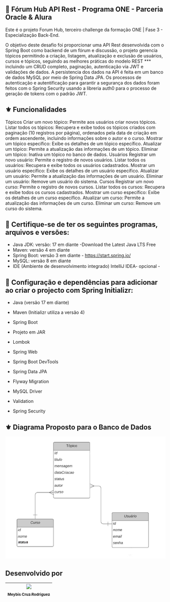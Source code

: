🎀 Fórum Hub API Rest - Programa ONE - Parceria Oracle & Alura
------------------------------------------------------------
Este é o projeto Forum Hub, terceiro challenge da formação ONE | Fase 3 - Especialização Back-End.

O objetivo deste desafio foi proporcionar uma API Rest desenvolvida com o Spring Boot como backend de um fórum e discussão, o  projeto gerencia tópicos permitindo a criação, listagem, atualização e exclusão de usuários, cursos e tópicos, seguindo as melhores práticas do modelo REST *** incluindo um CRUD completo, paginação, autenticação via JWT e validações de dados.
A persistencia dos dados na API é feita em um banco de dados MySQL por meio de Spring Data JPA.
Os processos de autenticação e autentificação para garantir a segurança dos dados foram feitos com o Spring Security usando a libreria auth0 para o processo de geração de tokens com o padrão JWT.

⚜️ Funcionalidades
------------------------------------------------------------
Tópicos
Criar um novo tópico: Permite aos usuários criar novos tópicos.
Listar todos os tópicos: Recupera e exibe todos os tópicos criados com paginação (10 registros por página), ordenados pela data de criação em ordem ascendente, incluindo informações sobre o autor e o curso.
Mostrar um tópico específico: Exibe os detalhes de um tópico específico.
Atualizar um tópico: Permite a atualização das informações de um tópico.
Eliminar um tópico: Inativa um tópico no banco de dados.
Usuários
Registrar um novo usuário: Permite o registro de novos usuários.
Listar todos os usuários: Recupera e exibe todos os usuários cadastrados.
Mostrar um usuário específico: Exibe os detalhes de um usuário específico.
Atualizar um usuário: Permite a atualização das informações de um usuário.
Eliminar um usuário: Remove um usuário do sistema.
Cursos
Registrar um novo curso: Permite o registro de novos cursos.
Listar todos os cursos: Recupera e exibe todos os cursos cadastrados.
Mostrar um curso específico: Exibe os detalhes de um curso específico.
Atualizar um curso: Permite a atualização das informações de um curso.
Eliminar um curso: Remove um curso do sistema.

📌 Certifique-se de ter os seguintes programas, arquivos e versões:
------------------------------------------------------------
* Java JDK: versão: 17 em diante -Download the Latest Java LTS Free
* Maven: versão 4 em diante
* Spring Boot: versão 3 em diante - https://start.spring.io/
* MySQL: versão 8 em diante
* IDE (Ambiente de desenvolvimento integrado) IntelliJ IDEA- opcional -

📌 Configuração e dependências para adicionar ao criar o projecto com Spring Initializr:
-------------------------------------------------------

* Java (versão 17 em diante) 
* Maven (Initializr utiliza a versão 4)
* Spring Boot
* Projeto em JAR

* Lombok
* Spring Web
* Spring Boot DevTools
* Spring Data JPA
* Flyway Migration
* MySQL Driver
* Validation
* Spring Security

⚜️ Diagrama Proposto para o Banco de Dados
---------------------------------------------
![diagramabancodados.jpg](src%2Fmain%2Fresources%2Fdiagramabancodados.jpg)

Desenvolvido por
------------------
| [<img loading="lazy" src="https://avatars.githubusercontent.com/u/110754595?v=4" width=115><br> <sub>Meybis Cruz Rodriguez</sub>](https://github.com/mcruzr85) |
| :---: |
<br>